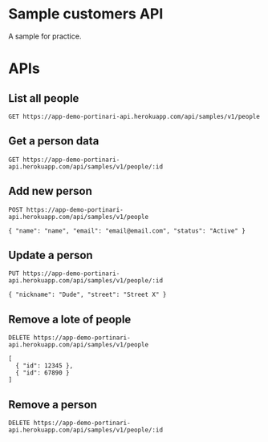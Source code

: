 # Sample customers API

A sample for practice.

# APIs

## List all people

```
GET https://app-demo-portinari-api.herokuapp.com/api/samples/v1/people
```

## Get a person data

```
GET https://app-demo-portinari-api.herokuapp.com/api/samples/v1/people/:id
```

## Add new person

```
POST https://app-demo-portinari-api.herokuapp.com/api/samples/v1/people

{ "name": "name", "email": "email@email.com", "status": "Active" }
```

## Update a person

```
PUT https://app-demo-portinari-api.herokuapp.com/api/samples/v1/people/:id

{ "nickname": "Dude", "street": "Street X" }
```

## Remove a lote of people

```
DELETE https://app-demo-portinari-api.herokuapp.com/api/samples/v1/people

[
  { "id": 12345 },
  { "id": 67890 }
]
```

## Remove a person

```
DELETE https://app-demo-portinari-api.herokuapp.com/api/samples/v1/people/:id
```
